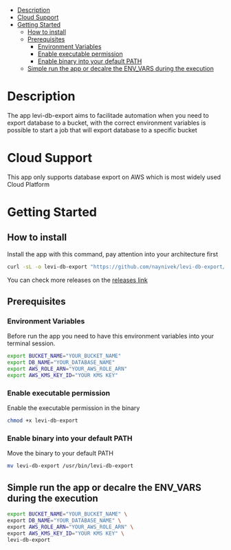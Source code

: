 - [Description](#description)
- [Cloud Support](#cloud-support)
- [Getting Started](#getting-started)
  - [How to install](#how-to-install)
  - [Prerequisites](#prerequisites)
    - [Environment Variables](#environment-variables)
    - [Enable executable permission](#enable-executable-permission)
    - [Enable binary into your default PATH](#enable-binary-into-your-default-path)
  - [Simple run the app or decalre the ENV\_VARS during the execution](#simple-run-the-app-or-decalre-the-env_vars-during-the-execution)


# Description
The app levi-db-export aims to facilitade automation when you need to export database to a bucket, with the correct environment variables
is possible to start a job that will export database to a specific bucket

# Cloud Support
This app only supports database export on AWS which is most widely used Cloud Platform

# Getting Started

## How to install
Install the app with this command, pay attention into your architecture first
```bash
curl -sL -o levi-db-export "https://github.com/naynivek/levi-db-export/releases/latest/download/levi-db-export-macos-arm64"
```
You can check more releases on the [releases link](https://github.com/naynivek/levi-db-export/releases/latest/)


## Prerequisites
### Environment Variables
Before run the app you need to have this environment variables into your terminal session.
```bash
export BUCKET_NAME="YOUR_BUCKET_NAME"
export DB_NAME="YOUR_DATABASE_NAME"
export AWS_ROLE_ARN="YOUR_AWS_ROLE_ARN"
export AWS_KMS_KEY_ID="YOUR KMS KEY"
```
### Enable executable permission
Enable the executable permission in the binary
```bash
chmod +x levi-db-export
```
### Enable binary into your default PATH
Move the binary to your default PATH 
```bash
mv levi-db-export /usr/bin/levi-db-export
```
## Simple run the app or decalre the ENV_VARS during the execution
```bash
export BUCKET_NAME="YOUR_BUCKET_NAME" \
export DB_NAME="YOUR_DATABASE_NAME" \
export AWS_ROLE_ARN="YOUR_AWS_ROLE_ARN" \
export AWS_KMS_KEY_ID="YOUR KMS KEY" \
levi-db-export
```